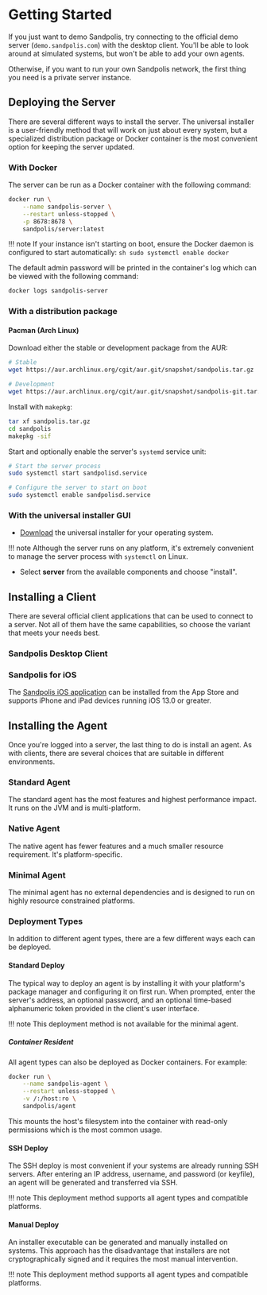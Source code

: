 # Getting Started
If you just want to demo Sandpolis, try connecting to the official demo server
(`demo.sandpolis.com`) with the desktop client. You'll be able to look around at
simulated systems, but won't be able to add your own agents.

Otherwise, if you want to run your own Sandpolis network, the first thing you need
is a private server instance.

## Deploying the Server
There are several different ways to install the server. The universal installer
is a user-friendly method that will work on just about every system, but a specialized
distribution package or Docker container is the most convenient option for keeping
the server updated.

### With Docker
The server can be run as a Docker container with the following command:
``` sh
docker run \
	--name sandpolis-server \
	--restart unless-stopped \
	-p 8678:8678 \
	sandpolis/server:latest
```

!!! note
	If your instance isn't starting on boot, ensure the Docker daemon is configured to start automatically:
	``` sh
	sudo systemctl enable docker
	```

The default admin password will be printed in the container's log which can be
viewed with the following command:

```sh
docker logs sandpolis-server
```

### With a distribution package
#### Pacman (Arch Linux)
Download either the stable or development package from the AUR:
``` sh
# Stable
wget https://aur.archlinux.org/cgit/aur.git/snapshot/sandpolis.tar.gz

# Development
wget https://aur.archlinux.org/cgit/aur.git/snapshot/sandpolis-git.tar.gz
```

Install with `makepkg`:
``` sh
tar xf sandpolis.tar.gz
cd sandpolis
makepkg -sif
```

Start and optionally enable the server's `systemd` service unit:
``` sh
# Start the server process
sudo systemctl start sandpolisd.service

# Configure the server to start on boot
sudo systemctl enable sandpolisd.service
```

### With the universal installer GUI
- <a href="https://sandpolis.com/download" target="_blank">Download</a> the universal installer for your operating system.

!!! note
	Although the server runs on any platform, it's extremely convenient to manage the server process with `systemctl` on Linux.

- Select **server** from the available components and choose "install".


## Installing a Client
There are several official client applications that can be used to connect to a
server. Not all of them have the same capabilities, so choose the variant that
meets your needs best.

### Sandpolis Desktop Client

### Sandpolis for iOS
The [Sandpolis iOS application](https://apps.apple.com/us/app/sandpolis/id1478068506) can be installed from the App Store and supports
iPhone and iPad devices running iOS 13.0 or greater.

## Installing the Agent
Once you're logged into a server, the last thing to do is install an agent. As
with clients, there are several choices that are suitable in different environments.

### Standard Agent
The standard agent has the most features and highest performance impact. It runs
on the JVM and is multi-platform.

### Native Agent
The native agent has fewer features and a much smaller resource requirement. It's
platform-specific.

### Minimal Agent
The minimal agent has no external dependencies and is designed to run on highly
resource constrained platforms.

### Deployment Types
In addition to different agent types, there are a few different ways each can be
deployed.

#### Standard Deploy
The typical way to deploy an agent is by installing it with your platform's package
manager and configuring it on first run. When prompted, enter the server's address,
an optional password, and an optional time-based alphanumeric token provided in
the client's user interface.

!!! note
	This deployment method is not available for the minimal agent.

##### Container Resident
All agent types can also be deployed as Docker containers. For example:

```sh
docker run \
	--name sandpolis-agent \
	--restart unless-stopped \
	-v /:/host:ro \
	sandpolis/agent
```

This mounts the host's filesystem into the container with read-only permissions
which is the most common usage.

#### SSH Deploy
The SSH deploy is most convenient if your systems are already running SSH servers.
After entering an IP address, username, and password (or keyfile), an agent will
be generated and transferred via SSH.

!!! note
	This deployment method supports all agent types and compatible platforms.

#### Manual Deploy
An installer executable can be generated and manually installed on systems. This
approach has the disadvantage that installers are not cryptographically signed and
it requires the most manual intervention.

!!! note
	This deployment method supports all agent types and compatible platforms.
